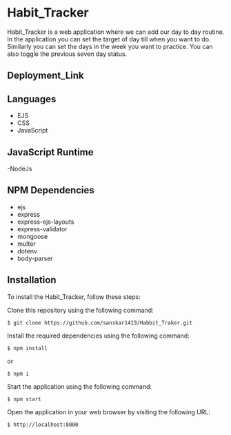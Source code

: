 # Habit_Tracker

Habit_Tracker is a web application where we can add our day to day routine. In the application you can set the target of day till when you want to do. Similarly you can set the days in the week you want to practice. You can also toggle the previous seven day status.

## Deployment_Link

## Languages

- EJS
- CSS
- JavaScript

## JavaScript Runtime

-NodeJs

## NPM Dependencies

- ejs
- express
- express-ejs-layouts
- express-validator
- mongoose
- multer
- dotenv
- body-parser

## Installation

To install the Habit_Tracker, follow these steps:

Clone this repository using the following command:

```
$ git clone https://github.com/sanskar1419/Habbit_Traker.git
```

Install the required dependencies using the following command:

```
$ npm install
```

or

```
$ npm i
```

Start the application using the following command:

```
$ npm start
```

Open the application in your web browser by visiting the following URL:

```
$ http://localhost:8000
```
